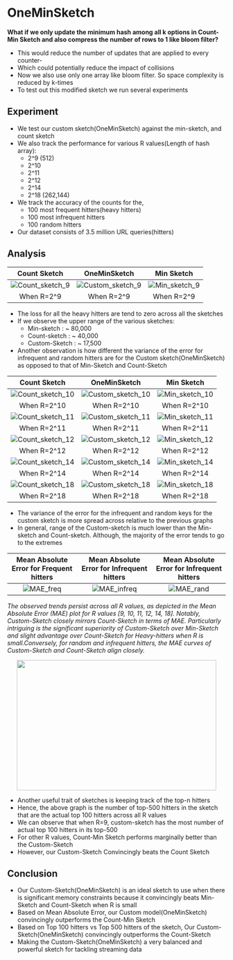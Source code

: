 # OneMinSketch
**What if we only update the minimum hash among all k options in Count-Min Sketch and also compress the number of rows to 1 like bloom filter?**

- This would reduce the number of updates that are applied to every counter-
- Which could potentially reduce the impact of collisions
- Now we also use only one array like bloom filter. So space complexity is reduced by k-times
- To test out this modified sketch we run several experiments

## Experiment
- We test our custom sketch(OneMinSketch) against the min-sketch, and count sketch
- We also track the performance for various R values(Length of hash array):
  - 2^9 (512)
  - 2^10
  - 2^11
  - 2^12
  - 2^14
  - 2^18 (262,144)
- We track the accuracy of the counts for the,
  - 100 most frequent hitters(heavy hitters)
  - 100 most infrequent hitters
  - 100 random hitters
- Our dataset consists of 3.5 million URL queries(hitters)

## Analysis 

 

| Count Sketch                                                                                                        | OneMinSketch                                                                                                                                  | Min Sketch                                                                                                         |
| :---:                                                                                                               |     :---:                                                                                                                                     |                                                                                                              :---: |
|![Count_sketch_9](https://github.com/Jeffrey-Joan/OneMinSketch/assets/57098615/528e8856-cf19-4989-acca-67f2e025238b) | ![Custom_sketch_9](https://github.com/Jeffrey-Joan/OneMinSketch/assets/57098615/1b2738c1-2915-4367-afc4-6565516746ca) | ![Min_sketch_9](https://github.com/Jeffrey-Joan/OneMinSketch/assets/57098615/34823775-e4f7-40fa-9589-5998dad830df) |
| When R=2^9                                                                                                          |  When R=2^9                                                                                                                                   |  When R=2^9                                                                                                        |


- The loss for all the heavy hitters are tend to zero across all the sketches
- If we observe the upper range of the various sketches:
  - Min-sketch    : ~ 80,000
  - Count-sketch  : ~ 40,000
  - Custom-Sketch : ~ 17,500
- Another observation is how different the variance of the error for infrequent and random hitters are for the Custom sketch(OneMinSketch) as opposed to that of Min-Sketch and Count-Sketch





| Count Sketch                                                                                                        | OneMinSketch                                                                                                                                  | Min Sketch                                                                                                         |
| :---:                                                                                                               |     :---:                                                                                                                                     |                                                                                                              :---: |
|![Count_sketch_10](https://github.com/Jeffrey-Joan/OneMinSketch/assets/57098615/63f093bb-dafc-44c1-ad05-0f127c697a9a)| ![Custom_sketch_10](https://github.com/Jeffrey-Joan/OneMinSketch/assets/57098615/5d5a6d3a-2a12-48bf-b679-422207ae4feb) |![Min_sketch_10](https://github.com/Jeffrey-Joan/OneMinSketch/assets/57098615/6443c3df-68e3-4b79-9f12-26d1eea5e5d2) |
| When R=2^10                                                                                                         |  When R=2^10                                                                                                                                  |  When R=2^10                                                                                                       |
|![Count_sketch_11](https://github.com/Jeffrey-Joan/OneMinSketch/assets/57098615/6980229d-3328-4696-b816-fb9e48a38648)| ![Custom_sketch_11](https://github.com/Jeffrey-Joan/OneMinSketch/assets/57098615/919102eb-ce50-4a97-9ccb-35ce5be465de) |![Min_sketch_11](https://github.com/Jeffrey-Joan/OneMinSketch/assets/57098615/ab89e34d-3374-40b0-9f4e-3555137855da) |
| When R=2^11                                                                                                         |  When R=2^11                                                                                                                                  |  When R=2^11                                                                                                       |
|![Count_sketch_12](https://github.com/Jeffrey-Joan/OneMinSketch/assets/57098615/b7fa7f2e-21b4-4973-ab04-28fd02340484)| ![Custom_sketch_12](https://github.com/Jeffrey-Joan/OneMinSketch/assets/57098615/eb22d11a-e6ba-460f-8acf-4446ee965d7f) |![Min_sketch_12](https://github.com/Jeffrey-Joan/OneMinSketch/assets/57098615/94721828-f8db-4ad6-bbe3-21c95f8e14ee) |
| When R=2^12                                                                                                         |  When R=2^12                                                                                                                                  |  When R=2^12                                                                                                       |
|![Count_sketch_14](https://github.com/Jeffrey-Joan/OneMinSketch/assets/57098615/4011abcd-4988-4430-bbbb-e4d70e8ce721)| ![Custom_sketch_14](https://github.com/Jeffrey-Joan/OneMinSketch/assets/57098615/da827a67-f106-43b5-9264-3d8e168e6ad2) |![Min_sketch_14](https://github.com/Jeffrey-Joan/OneMinSketch/assets/57098615/3fd63e44-ca7d-403c-8d39-ff8a78db4e7c) |
| When R=2^14                                                                                                         |  When R=2^14                                                                                                                                  |  When R=2^14                                                                                                       |
|![Count_sketch_18](https://github.com/Jeffrey-Joan/OneMinSketch/assets/57098615/6f05e7d7-b57f-40af-85d8-99754edfbaed)| ![Custom_sketch_18](https://github.com/Jeffrey-Joan/OneMinSketch/assets/57098615/3d2b4a5b-1236-4921-a69d-6e54ca270397) |![Min_sketch_18](https://github.com/Jeffrey-Joan/OneMinSketch/assets/57098615/c080f6a7-2164-45dd-96ac-f9e9bfcbff00) |
| When R=2^18                                                                                                         |  When R=2^18                                                                                                                                  |  When R=2^18                                                                                                       |

- The variance of the error for the infrequent and random keys for the custom sketch is more spread across relative to the previous graphs
- In general, range of the Custom-sketch is much lower than the Min-sketch and Count-sketch. Although, the majority of the error tends to go to the
extremes




| Mean Absolute Error for Frequent hitters                                                                            | Mean Absolute Error for Infrequent hitters                                                                                                    | Mean Absolute Error for Infrequent hitters                                                                         |
| :---:                                                                                                               |     :---:                                                                                                                                     |                                                                                                              :---: |
|![MAE_freq](https://github.com/Jeffrey-Joan/OneMinSketch/assets/57098615/8e241cca-491d-40c6-b711-5c93b669d238)       | ![MAE_infreq](https://github.com/Jeffrey-Joan/OneMinSketch/assets/57098615/3057c0af-0103-4315-a8d8-d960138c23ad) |![MAE_rand](https://github.com/Jeffrey-Joan/OneMinSketch/assets/57098615/02adce66-8eec-482f-84f3-91107846fd7a)      |


*The observed trends persist across all R values, as depicted in the Mean Absolute Error (MAE) plot for R values [9, 10, 11, 12, 14, 18]. Notably, Custom-Sketch closely mirrors Count-Sketch in terms of MAE. Particularly intriguing is the significant superiority of Custom-Sketch over Min-Sketch and slight advantage over Count-Sketch for Heavy-hitters when R is small.Conversely, for random and infrequent hitters, the MAE curves of Custom-Sketch and Count-Sketch align closely.*
<p align="center">
  <img width="460" height="300" src="https://github.com/Jeffrey-Joan/OneMinSketch/assets/57098615/73273afe-d4e0-4b2b-942e-6d3487f891e2">
</p>


- Another useful trait of sketches is keeping track of the top-n hitters
- Hence, the above graph is the number of top-500 hitters in the sketch that are the actual top 100 hitters across all R values
- We can observe that when R=9, custom-sketch has the most number of actual top 100 hitters in its top-500
- For other R values, Count-Min Sketch performs marginally better than the Custom-Sketch
- However, our Custom-Sketch Convincingly beats the Count Sketch


## Conclusion

- Our Custom-Sketch(OneMinSketch) is an ideal sketch to use when there is significant memory constraints because it convincingly beats Min-Sketch and Count-Sketch when R is small
- Based on Mean Absolute Error, our Custom model(OneMinSketch) convincingly outperforms the Count-Min Sketch
- Based on Top 100 hitters vs Top 500 hitters of the sketch, Our Custom-Sketch(OneMinSketch) convincingly outperforms the Count-Sketch
- Making the Custom-Sketch(OneMinSketch) a very balanced and powerful sketch for tackling streaming data
